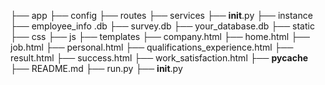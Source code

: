 

├── app
    ├── config
    ├── routes
    ├── services
    ├── __init__.py
├── instance
    ├── employee_info .db
    ├── survey.db
    ├── your_database.db
├── static
    ├── css
    ├── js
├── templates 
    ├── company.html
    ├── home.html
    ├── job.html
    ├── personal.html
    ├── qualifications_experience.html
    ├── result.html
    ├── success.html
    ├── work_satisfaction.html
├── __pycache__
├── README.md
├── run.py
├── __init__.py